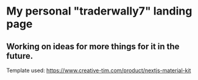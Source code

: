 # My personal "traderwally7" landing page

## Working on ideas for more things for it in the future.

Template used: https://www.creative-tim.com/product/nextjs-material-kit